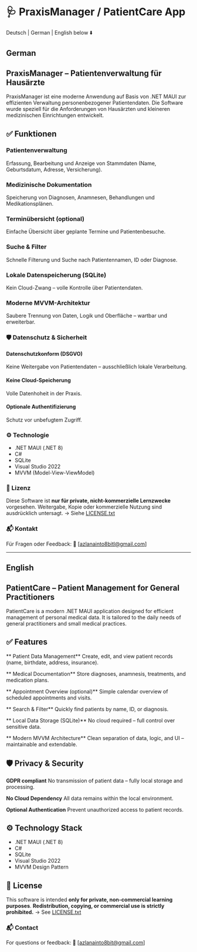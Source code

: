 
# 🩺 PraxisManager / PatientCare App

Deutsch | German | English below ⬇️

## German  
## PraxisManager – Patientenverwaltung für Hausärzte

PraxisManager ist eine moderne Anwendung auf Basis von .NET MAUI zur effizienten Verwaltung personenbezogener Patientendaten. 
Die Software wurde speziell für die Anforderungen von Hausärzten und kleineren medizinischen Einrichtungen entwickelt.

## ✅ Funktionen

### Patientenverwaltung
  Erfassung, Bearbeitung und Anzeige von Stammdaten (Name, Geburtsdatum, Adresse, Versicherung).
  
### Medizinische Dokumentation
  Speicherung von Diagnosen, Anamnesen, Behandlungen und Medikationsplänen.

### Terminübersicht (optional)
  Einfache Übersicht über geplante Termine und Patientenbesuche.

### Suche & Filter
  Schnelle Filterung und Suche nach Patientennamen, ID oder Diagnose.

### Lokale Datenspeicherung (SQLite)
  Kein Cloud-Zwang – volle Kontrolle über Patientendaten.

### Moderne MVVM-Architektur
  Saubere Trennung von Daten, Logik und Oberfläche – wartbar und erweiterbar.


### 🛡️ Datenschutz & Sicherheit

#### Datenschutzkonform (DSGVO)
  Keine Weitergabe von Patientendaten – ausschließlich lokale Verarbeitung.

#### Keine Cloud-Speicherung
  Volle Datenhoheit in der Praxis.

#### Optionale Authentifizierung
  Schutz vor unbefugtem Zugriff.


### ⚙️ Technologie

* .NET MAUI (.NET 8)
* C#
* SQLite
* Visual Studio 2022
* MVVM (Model-View-ViewModel)


### 📝 Lizenz

Diese Software ist **nur für private, nicht-kommerzielle Lernzwecke** vorgesehen.
Weitergabe, Kopie oder kommerzielle Nutzung sind ausdrücklich untersagt.
→ Siehe [LICENSE.txt](./LICENSE.txt)


### 📬 Kontakt

Für Fragen oder Feedback:
📧 \[[azlanainto8bitl@gmail.com](mailto:azlanainto8bit@gmail.com)]

---

## English
## PatientCare – Patient Management for General Practitioners

PatientCare is a modern .NET MAUI application designed for efficient management of personal medical data.
It is tailored to the daily needs of general practitioners and small medical practices.


 ## ✅ Features

  ** Patient Data Management**
  Create, edit, and view patient records (name, birthdate, address, insurance).

  ** Medical Documentation**
  Store diagnoses, anamnesis, treatments, and medication plans.

  ** Appointment Overview (optional)**
  Simple calendar overview of scheduled appointments and visits.

  ** Search & Filter**
  Quickly find patients by name, ID, or diagnosis.

  ** Local Data Storage (SQLite)**
  No cloud required – full control over sensitive data.

  ** Modern MVVM Architecture**
  Clean separation of data, logic, and UI – maintainable and extendable.


## 🛡️ Privacy & Security

 **GDPR compliant**
  No transmission of patient data – fully local storage and processing.

 **No Cloud Dependency**
  All data remains within the local environment.

 **Optional Authentication**
  Prevent unauthorized access to patient records.


 ## ⚙️ Technology Stack

* .NET MAUI (.NET 8)
* C#
* SQLite
* Visual Studio 2022
* MVVM Design Pattern

## 📝 License

This software is intended **only for private, non-commercial learning purposes**.
**Redistribution, copying, or commercial use is strictly prohibited.**
→ See [LICENSE.txt](./LICENSE.txt)


### 📬 Contact

For questions or feedback:
📧 \[[azlanainto8bit@gmail.com](mailto:azlanainto8bit@gmail.com)]


